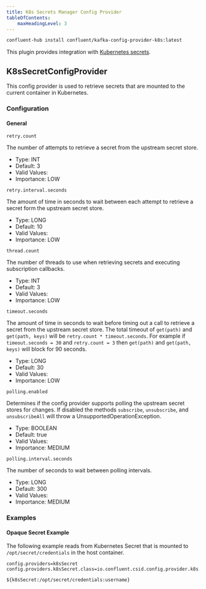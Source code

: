 ```yaml
---
title: K8s Secrets Manager Config Provider
tableOfContents:
    maxHeadingLevel: 3
---
```


```bash
confluent-hub install confluent/kafka-config-provider-k8s:latest
```

This plugin provides integration with [Kubernetes secrets](https://kubernetes.io/docs/concepts/configuration/secret/).

## K8sSecretConfigProvider

This config provider is used to retrieve secrets that are mounted to the current container in Kubernetes.


### Configuration


#### General

```properties
retry.count
```
The number of attempts to retrieve a secret from the upstream secret store.

* Type: INT
* Default: 3
* Valid Values: 
* Importance: LOW

```properties
retry.interval.seconds
```
The amount of time in seconds to wait between each attempt to retrieve a secret form the upstream secret store.

* Type: LONG
* Default: 10
* Valid Values: 
* Importance: LOW

```properties
thread.count
```
The number of threads to use when retrieving secrets and executing subscription callbacks.

* Type: INT
* Default: 3
* Valid Values: 
* Importance: LOW

```properties
timeout.seconds
```
The amount of time in seconds to wait before timing out a call to retrieve a secret from the upstream secret store. The total timeout of `get(path)` and `get(path, keys)` will be `retry.count * timeout.seconds`. For example if `timeout.seconds = 30` and `retry.count = 3` then `get(path)` and `get(path, keys)` will block for 90 seconds.

* Type: LONG
* Default: 30
* Valid Values: 
* Importance: LOW

```properties
polling.enabled
```
Determines if the config provider supports polling the upstream secret stores for changes. If disabled the methods `subscribe`, `unsubscribe`, and `unsubscribeAll` will throw a UnsupportedOperationException.

* Type: BOOLEAN
* Default: true
* Valid Values: 
* Importance: MEDIUM

```properties
polling.interval.seconds
```
The number of seconds to wait between polling intervals.

* Type: LONG
* Default: 300
* Valid Values: 
* Importance: MEDIUM

### Examples

#### Opaque Secret Example

The following example reads from Kubernetes Secret that is mounted to `/opt/secret/credentials` in the host container.

```properties
config.providers=k8sSecret
config.providers.k8sSecret.class=io.confluent.csid.config.provider.k8s.K8sSecretConfigProvider
```

```
${k8sSecret:/opt/secret/credentials:username}
```


